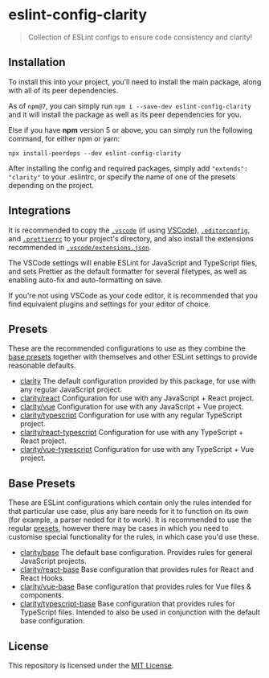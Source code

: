 # eslint-config-clarity

> Collection of ESLint configs to ensure code consistency and clarity!

<!-- TODO: mention the patch -->

## Installation

To install this into your project, you'll need to install the main package,
along with all of its peer dependencies.

As of `npm@7`, you can simply run `npm i --save-dev eslint-config-clarity` and
it will install the package as well as its peer dependencies for you.

Else if you have **npm** version 5 or above, you can simply run the following
command, for either npm or yarn:

```
npx install-peerdeps --dev eslint-config-clarity
```

After installing the config and required packages, simply add
`"extends": "clarity"` to your .eslintrc, or specify the name of one of the
presets depending on the project.

## Integrations

It is recommended to copy the [`.vscode`](./.vscode) (if using
[VSCode](https://code.visualstudio.com/)), [`.editorconfig`](./.editorconfig),
and [`.prettierrc`](./.prettierrc) to your project's directory, and also install
the extensions recommended in
[`.vscode/extensions.json`](./.vscode/extensions.json).

The VSCode settings will enable ESLint for JavaScript and TypeScript files, and
sets Prettier as the default formatter for several filetypes, as well as
enabling auto-fix and auto-formatting on save.

If you're not using VSCode as your code editor, it is recommended that you find
equivalent plugins and settings for your editor of choice.

## Presets

These are the recommended configurations to use as they combine the
[base presets](#base-presets) together with themselves and other ESLint settings
to provide reasonable defaults.

- [clarity](./index.js) The default configuration provided by this package, for
  use with any regular JavaScript project.
- [clarity/react](./react.js) Configuration for use with any JavaScript + React
  project.
- [clarity/vue](./vue.js) Configuration for use with any JavaScript + Vue
  project.
- [clarity/typescript](./typescript.js) Configuration for use with any regular
  TypeScript project.
- [clarity/react-typescript](./react-typescript.js) Configuration for use with
  any TypeScript + React project.
- [clarity/vue-typescript](./vue-typescript.js) Configuration for use with any
  TypeScript + Vue project.

## Base Presets

These are ESLint configurations which contain only the rules intended for that
particular use case, plus any bare needs for it to function on its own (for
example, a parser neded for it to work). It is recommended to use the regular
[presets](#presets), however there may be cases in which you need to customise
special functionality for the rules, in which case you'd use these.

- [clarity/base](./base.js) The default base configuration. Provides rules for
  general JavaScript projects.
- [clarity/react-base](./react-base.js) Base configuration that provides rules
  for React and React Hooks.
- [clarity/vue-base](./vue-base.js) Base configuration that provides rules for
  Vue files & components.
- [clarity/typescript-base](./typescript-base.js) Base configuration that
  provides rules for TypeScript files. Intended to also be used in conjunction
  with the default base configuration.

## License

This repository is licensed under the [MIT License](./LICENSE).
